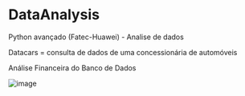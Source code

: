 # DataAnalysis
Python avançado (Fatec-Huawei) -  Analise de dados

Datacars = consulta de dados de uma concessionária de automóveis 

Análise Financeira do Banco de Dados

![image](https://github.com/user-attachments/assets/90d45e3e-4c43-4a9f-90f5-0916a8dbfc87)




